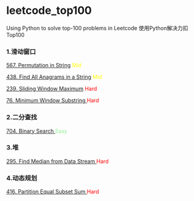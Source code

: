 # leetcode_top100
Using Python to solve top-100 problems in Leetcode
使用Python解决力扣Top100

### 1.滑动窗口
<a href = "https://leetcode.com/problems/permutation-in-string/">567. Permutation in String</a> <span style='color:yellow'>Mid</span>

<a href = "https://leetcode.com/problems/find-all-anagrams-in-a-string/">438. Find All Anagrams in a String</a> <span style='color:yellow'>Mid</span>

<a href = "https://leetcode.com/problems/sliding-window-maximum/">239. Sliding Window Maximum</a> <span style='color:red'>Hard</span>

<a href = "https://leetcode.com/problems/minimum-window-substring/">76. Minimum Window Substring  </a> <span style='color:red'>Hard</span>

### 2.二分查找
<a href = "https://leetcode.com/problems/binary-search/">704. Binary Search  </a> <span style='color:lightgreen'>Easy</span>

### 3.堆
<a href = "https://leetcode.com/problems/find-median-from-data-stream/description/">295. Find Median from Data Stream  </a> <span style='color:red'>Hard</span>

### 4.动态规划
<a href = "https://leetcode.com/problems/partition-equal-subset-sum/">416. Partition Equal Subset Sum  </a> <span style='color:red'>Hard</span>